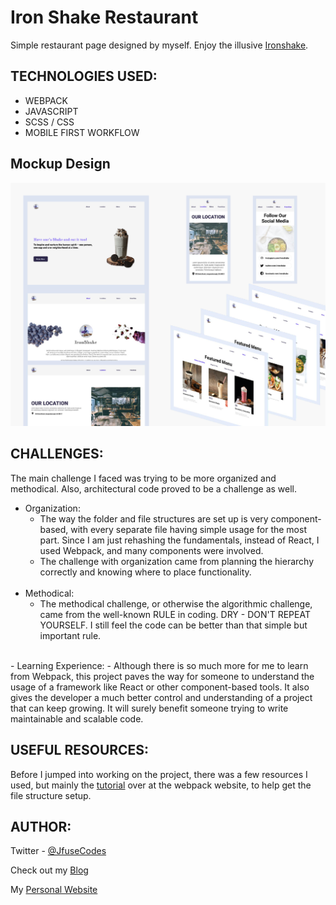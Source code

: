 # Iron Shake Restaurant
  
Simple restaurant page designed by myself. Enjoy the illusive [Ironshake](siteurl).

## TECHNOLOGIES USED:
- WEBPACK
- JAVASCRIPT
- SCSS / CSS
- MOBILE FIRST WORKFLOW

## Mockup Design
<img src="https://github.com/JfuseCodes/Designs/blob/main/iron-shake/design-mockup/mockup-design.pdf">

## CHALLENGES:
The main challenge I faced was trying to be more organized and methodical. Also, architectural code proved to be a challenge as well.

- Organization: 
  - The way the folder and file structures are set up is very component-based, with every separate file having simple usage for the most part. Since I am just rehashing the fundamentals, instead of React, I used Webpack, and many components were involved.
  - The challenge with organization came from planning the hierarchy correctly and knowing where to place functionality.
  <br>
- Methodical:
  - The methodical challenge, or otherwise the algorithmic challenge, came from the well-known RULE in coding. DRY - DON'T REPEAT YOURSELF. I still feel the code can be better than that simple but important rule.
<br>
- Learning Experience:
  - Although there is so much more for me to learn from Webpack, this project paves the way for someone to understand the usage of a framework like React or other component-based tools. It also gives the developer a much better control and understanding of a project that can keep growing. It will surely benefit someone trying to write maintainable and scalable code.
  
## USEFUL RESOURCES:
Before I jumped into working on the project, there was a few resources I used, but mainly the [tutorial](https://webpack.js.org/guides/getting-started) over at the webpack website, to help get the file structure setup.

## AUTHOR:
Twitter - [@JfuseCodes](https://www.twitter.com/JfuseCodes)

Check out my [Blog](https://blog.jfusedesigns.com)

My [Personal Website](https://jfusedesigns.com)



